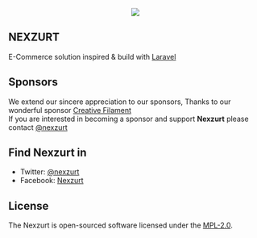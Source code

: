 <p align="center"><img src="http://www.creativefilament.com/assets/images/nexzurt-logo-full.png"></p>

## NEXZURT

E-Commerce solution inspired & build with [Laravel](https://laravel.com/)

## Sponsors

We extend our sincere appreciation to our sponsors, Thanks to our wonderful sponsor [Creative Filament](http://www.creativefilament.com/)  
If you are interested in becoming a sponsor and support **Nexzurt** please contact [@nexzurt](https://twitter.com/nexzurt)

## Find Nexzurt in

- Twitter: [@nexzurt](https://twitter.com/nexzurt)
- Facebook: [Nexzurt](https://www.facebook.com/Nexzurt-1684712575170420/)

## License

The Nexzurt is open-sourced software licensed under the [MPL-2.0](https://choosealicense.com/licenses/mpl-2.0/).
